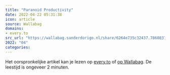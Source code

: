 ```yaml
---
title: "Paranoid Productivity"
date: 2022-04-22 05:31:38
icon: article
source: Wallabag
domains:
- every.to
src_url: "https://wallabag.sanderdorigo.nl/share/6264e735c32437.78608374"
2022: "04"
categories:
---
```

Het oorspronkelijke artikel kan je lezen op [every.to](https://every.to/praxis/paranoid-productivity-c14ef47b-af8a-4bdc-b475-fd4da8dc6cc2) of [op Wallabag](https://wallabag.sanderdorigo.nl/share/6264e735c32437.78608374). De leestijd is ongeveer 2 minuten.